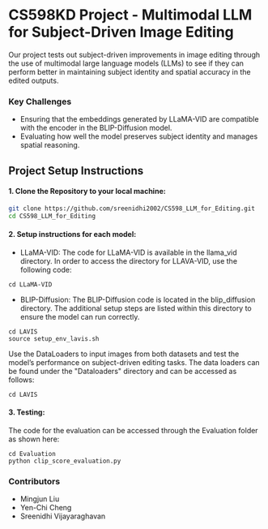 # CS598KD Project - Multimodal LLM for Subject-Driven Image Editing

Our project tests out subject-driven improvements in image editing through the use of multimodal large language models (LLMs) to see if they can perform better in maintaining subject identity and spatial accuracy in the edited outputs.

### Key Challenges
- Ensuring that the embeddings generated by LLaMA-VID are compatible with the encoder in the BLIP-Diffusion model.
- Evaluating how well the model preserves subject identity and manages spatial reasoning.

## Project Setup Instructions

#### 1. Clone the Repository to your local machine:

```bash
git clone https://github.com/sreenidhi2002/CS598_LLM_for_Editing.git
cd CS598_LLM_for_Editing
```

#### 2. Setup instructions for each model:

- LLaMA-VID: The code for LLaMA-VID is available in the llama_vid directory. In order to access the directory for LLAVA-VID, use the following code:
```
cd LLaMA-VID
```

- BLIP-Diffusion: The BLIP-Diffusion code is located in the blip_diffusion directory. The additional setup steps are listed within this directory to ensure the model can run correctly.
```
cd LAVIS
source setup_env_lavis.sh
```

Use the DataLoaders to input images from both datasets and test the model’s performance on subject-driven editing tasks. The data loaders can be found under the "Dataloaders" directory and can be accessed as follows:
```
cd LAVIS
```

#### 3. Testing: 
The code for the evaluation can be accessed through the Evaluation folder as shown here:
```
cd Evaluation
python clip_score_evaluation.py
```

### Contributors
- Mingjun Liu
- Yen-Chi Cheng
- Sreenidhi Vijayaraghavan
